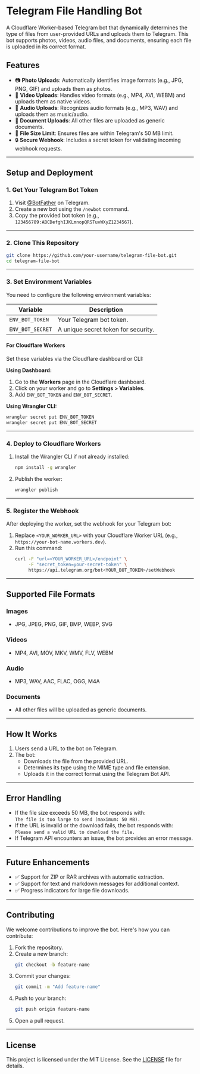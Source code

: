 # **Telegram File Handling Bot**

A Cloudflare Worker-based Telegram bot that dynamically determines the type of files from user-provided URLs and uploads them to Telegram. This bot supports photos, videos, audio files, and documents, ensuring each file is uploaded in its correct format.

## **Features**
- 📷 **Photo Uploads**: Automatically identifies image formats (e.g., JPG, PNG, GIF) and uploads them as photos.
- 🎥 **Video Uploads**: Handles video formats (e.g., MP4, AVI, WEBM) and uploads them as native videos.
- 🎵 **Audio Uploads**: Recognizes audio formats (e.g., MP3, WAV) and uploads them as music/audio.
- 📄 **Document Uploads**: All other files are uploaded as generic documents.
- 🚦 **File Size Limit**: Ensures files are within Telegram's 50 MB limit.
- 🔒 **Secure Webhook**: Includes a secret token for validating incoming webhook requests.

---

## **Setup and Deployment**

### **1. Get Your Telegram Bot Token**
1. Visit [@BotFather](https://t.me/BotFather) on Telegram.
2. Create a new bot using the `/newbot` command.
3. Copy the provided bot token (e.g., `123456789:ABCDefghIJKLmnopQRSTuvWXyZ1234567`).

---

### **2. Clone This Repository**
```bash
git clone https://github.com/your-username/telegram-file-bot.git
cd telegram-file-bot
```

---

### **3. Set Environment Variables**
You need to configure the following environment variables:

| Variable         | Description                          |
|-------------------|--------------------------------------|
| `ENV_BOT_TOKEN`   | Your Telegram bot token.            |
| `ENV_BOT_SECRET`  | A unique secret token for security. |

#### **For Cloudflare Workers**
Set these variables via the Cloudflare dashboard or CLI:

**Using Dashboard:**
1. Go to the **Workers** page in the Cloudflare dashboard.
2. Click on your worker and go to **Settings > Variables**.
3. Add `ENV_BOT_TOKEN` and `ENV_BOT_SECRET`.

**Using Wrangler CLI:**
```bash
wrangler secret put ENV_BOT_TOKEN
wrangler secret put ENV_BOT_SECRET
```

---

### **4. Deploy to Cloudflare Workers**
1. Install the Wrangler CLI if not already installed:
   ```bash
   npm install -g wrangler
   ```
2. Publish the worker:
   ```bash
   wrangler publish
   ```

---

### **5. Register the Webhook**
After deploying the worker, set the webhook for your Telegram bot:

1. Replace `<YOUR_WORKER_URL>` with your Cloudflare Worker URL (e.g., `https://your-bot-name.workers.dev`).
2. Run this command:
   ```bash
   curl -F "url=<YOUR_WORKER_URL>/endpoint" \
        -F "secret_token=your-secret-token" \
        https://api.telegram.org/bot<YOUR_BOT_TOKEN>/setWebhook
   ```

---

## **Supported File Formats**

### **Images**
- JPG, JPEG, PNG, GIF, BMP, WEBP, SVG

### **Videos**
- MP4, AVI, MOV, MKV, WMV, FLV, WEBM

### **Audio**
- MP3, WAV, AAC, FLAC, OGG, M4A

### **Documents**
- All other files will be uploaded as generic documents.

---

## **How It Works**
1. Users send a URL to the bot on Telegram.
2. The bot:
   - Downloads the file from the provided URL.
   - Determines its type using the MIME type and file extension.
   - Uploads it in the correct format using the Telegram Bot API.

---

## **Error Handling**
- If the file size exceeds 50 MB, the bot responds with:  
  `The file is too large to send (maximum: 50 MB).`
- If the URL is invalid or the download fails, the bot responds with:  
  `Please send a valid URL to download the file.`
- If Telegram API encounters an issue, the bot provides an error message.

---

## **Future Enhancements**
- ✅ Support for ZIP or RAR archives with automatic extraction.
- ✅ Support for text and markdown messages for additional context.
- ✅ Progress indicators for large file downloads.

---

## **Contributing**
We welcome contributions to improve the bot. Here's how you can contribute:
1. Fork the repository.
2. Create a new branch:
   ```bash
   git checkout -b feature-name
   ```
3. Commit your changes:
   ```bash
   git commit -m "Add feature-name"
   ```
4. Push to your branch:
   ```bash
   git push origin feature-name
   ```
5. Open a pull request.

---

## **License**
This project is licensed under the MIT License. See the [LICENSE](LICENSE) file for details.